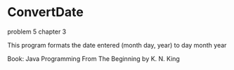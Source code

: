 # ConvertDate

problem 5 chapter 3

This program formats the date entered (month day, year) to day month year

Book: Java Programming From The Beginning by K. N. King
